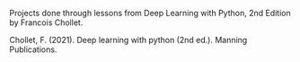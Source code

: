 Projects done through lessons from Deep Learning with Python, 2nd Edition by Francois Chollet.

Chollet, F. (2021). Deep learning with python (2nd ed.). Manning Publications. 
